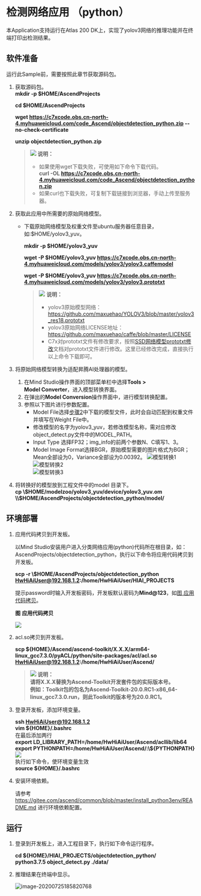 # 检测网络应用 （python）

本Application支持运行在Atlas 200 DK上，实现了yolov3网络的推理功能并在终端打印出检测结果。

## 软件准备

运行此Sample前，需要按照此章节获取源码包。

1.  <a name="zh-cn_topic_0228757084_section8534138124114"></a>获取源码包。  
    **mkdir -p $HOME/AscendProjects**
    
    **cd $HOME/AscendProjects**  

    **wget https://c7xcode.obs.cn-north-4.myhuaweicloud.com/code_Ascend/objectdetection_python.zip --no-check-certificate** 
              
    **unzip objectdetection_python.zip**  
    
    >![](public_sys-resources/icon-note.gif) **说明：**  
    >- 如果使用wget下载失败，可使用如下命令下载代码。  
    **curl -OL https://c7xcode.obs.cn-north-4.myhuaweicloud.com/code_Ascend/objectdetection_python.zip** 
    >- 如果curl也下载失败，可复制下载链接到浏览器，手动上传至服务器。


2.  <a name="zh-cn_topic_0219108795_li2074865610364"></a>获取此应用中所需要的原始网络模型。    

     -  下载原始网络模型及权重文件至ubuntu服务器任意目录，如:$HOME/yolov3_yuv。

        **mkdir -p $HOME/yolov3_yuv**

        **wget -P $HOME/yolov3_yuv https://c7xcode.obs.cn-north-4.myhuaweicloud.com/models/yolov3/yolov3.caffemodel** 

        **wget -P $HOME/yolov3_yuv https://c7xcode.obs.cn-north-4.myhuaweicloud.com/models/yolov3/yolov3.prototxt**  
        >![](public_sys-resources/icon-note.gif) **说明：**   
        >- yolov3原始模型网络： https://github.com/maxuehao/YOLOV3/blob/master/yolov3_res18.prototxt 
        >- yolov3原始网络LICENSE地址： https://github.com/maxuehao/caffe/blob/master/LICENSE
        >- C7x对prototxt文件有修改要求，按照[SSD网络模型prototxt修改](https://support.huaweicloud.com/usermanual-mindstudioc73/atlasmindstudio_02_0114.html)文档对prototxt文件进行修改。这里已经修改完成，直接执行以上命令下载即可。

3.  将原始网络模型转换为适配昇腾AI处理器的模型。  

    1.  在Mind Studio操作界面的顶部菜单栏中选择**Tools \> Model Converter**，进入模型转换界面。
    2.  在弹出的**Model Conversion**操作界面中，进行模型转换配置。
    3.  参照以下图片进行参数配置。    
        -   Model File选择[步骤2](#zh-cn_topic_0219108795_li2074865610364)中下载的模型文件，此时会自动匹配到权重文件并填写在Weight File中。  
        -   修改模型的名字为yolov3_yuv，若修改模型名称，需对应修改object_detect.py文件中的MODEL_PATH。
        -   Input Type 选择FP32；img_info的前两个参数N、C填写1、3。  
        -   Model Image Format选择BGR，原始模型需要的图片格式为BGR；Mean全部设为0，Variance全部设为0.00392。
    ![](figures/模型转换1.png "模型转换1")  
    ![](figures/模型转换2.png "模型转换2")  
    ![](figures/模型转换3.png "模型转换3")


4. 将转换好的模型放到工程文件中的model 目录下。  
    **cp \\$HOME/modelzoo/yolov3_yuv/device/yolov3_yuv.om \\$HOME/AscendProjects/objectdetection_python/model/**   


## 环境部署<a name="zh-cn_topic_0228757083_section1759513564117"></a>

1.  应用代码拷贝到开发板。

    以Mind Studio安装用户进入分类网络应用\(python\)代码所在根目录，如：AscendProjects/objectdetection_python，执行以下命令将应用代码拷贝到开发板。

    **scp -r \\$HOME/AscendProjects/objectdetection_python HwHiAiUser@192.168.1.2:/home/HwHiAiUser/HIAI\_PROJECTS**

    提示password时输入开发板密码，开发板默认密码为**Mind@123**，如[图 应用代码拷贝](#zh-cn_topic_0228757083_zh-cn_topic_0198304761_fig1660453512014)。

    **图** **应用代码拷贝**<a name="zh-cn_topic_0228757083_zh-cn_topic_0198304761_fig1660453512014"></a>  
    

    ![](figures/zh-cn_image_0228832431.png)


2. acl.so拷贝到开发板。

   **scp ${HOME}/Ascend/ascend-toolkit/X.X.X/arm64-linux_gcc7.3.0/pyACL/python/site-packages/acl/acl.so HwHiAiUser@192.168.1.2:/home/HwHiAiUser/Ascend/**  
   >![](public_sys-resources/icon-note.gif) **说明：**   
            **请将X.X.X替换为Ascend-Toolkit开发套件包的实际版本号。**   
            **例如：Toolkit包的包名为Ascend-Toolkit-20.0.RC1-x86_64-linux_gcc7.3.0.run，则此Toolkit的版本号为20.0.RC1。**

3. 登录开发板，添加环境变量。  

   **ssh HwHiAiUser@192.168.1.2**  
   **vim \${HOME}/.bashrc**   
   在最后添加两行    
   **export LD_LIBRARY_PATH=/home/HwHiAiUser/Ascend/acllib/lib64**   
   **export PYTHONPATH=/home/HwHiAiUser/Ascend/:\\${PYTHONPATH}**  
   ![](figures/pythonpath.png)   
   执行如下命令，使环境变量生效   
   **source \${HOME}/.bashrc**

4. 安装环境依赖。

   请参考 https://gitee.com/ascend/common/blob/master/install_python3env/README.md 进行环境依赖配置。  
    

## 运行

1. 登录到开发板上，进入工程目录下，执行如下命令运行程序。  

   **cd \${HOME}/HIAI_PROJECTS/objectdetection_python/**   
   **python3.7.5 object_detect.py ./data/**

2. 推理结果在终端中显示。

   ![image-20200725185820768](figures/obj_res.png)